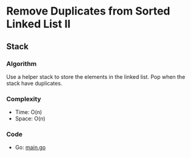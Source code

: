 # Remove Duplicates from Sorted Linked List II



## Stack



### Algorithm

Use a helper stack to store the elements in the linked list.
Pop when the stack have duplicates.


### Complexity

- Time: O(n)
- Space: O(n)


### Code

- Go: [main.go](#maingo)

